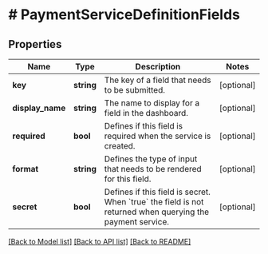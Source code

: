 # # PaymentServiceDefinitionFields

## Properties

Name | Type | Description | Notes
------------ | ------------- | ------------- | -------------
**key** | **string** | The key of a field that needs to be submitted. | [optional]
**display_name** | **string** | The name to display for a field in the dashboard. | [optional]
**required** | **bool** | Defines if this field is required when the service is created. | [optional]
**format** | **string** | Defines the type of input that needs to be rendered for this field. | [optional]
**secret** | **bool** | Defines if this field is secret. When &#x60;true&#x60; the field is not returned when querying the payment service. | [optional]

[[Back to Model list]](../../README.md#models) [[Back to API list]](../../README.md#endpoints) [[Back to README]](../../README.md)
